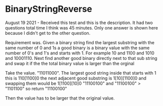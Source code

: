 BinaryStringReverse
===================

August 19 2021 - Received this test and this is the description. It had two questions total time I think was 45 minutes. Only one answer
is shown here because I didn't get to the other question.

Requirement was. Given a binary string find the largest substring with the same number of 0 and 1s
a good binary is a binary value with the same number of 0's and 1's and starts with 1. 
For example 10 and 1100 and 1010 and 10001110.
Next find another good binary directly next to that sub string and swap it if the the total binary
value is larger than the orginal

Take the value.  "11011000". The largest good string inside that starts with 1 this is 110[1100]0
the next adjacent good substring is 1[10][1100]0 and swapping them would be 1[1100][10]0
"11100100" and "11100100" > "1101100" so return "11100100"

Then the value has to be larger that the original value.